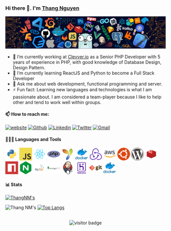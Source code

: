 ### Hi there 👋. I'm [Thang Nguyen](https://github.com/thangnm93)
![](/header.png)
- 🔭 I’m currently working at [Clevver.io](https://www.clevver.io/) as a Senior PHP Developer with 5 years of experience in PHP, with good knowledge of Database Design, Design Pattern.
- 🌱 I’m currently learning ReactJS and Python to become a Full Stack Developer
- 💬 Ask me about web development, functional programming and server.
- ⚡ Fun fact: Learning new languages and technologies is what I am passionate about. I am considered a team-player because I like to help other and tend to work well within groups.


#### 📫 How to reach me:
[![website](https://img.shields.io/badge/Website-46a2f1.svg?&style=flat-square&logo=Google-Chrome&logoColor=white&link=https://thangnm.info/)](https://thangnm.info/)
[![Github](https://img.shields.io/badge/-Github-000?style=flat&logo=Github&logoColor=white)](https://github.com/thangnm93)
[![Linkedin](https://img.shields.io/badge/-LinkedIn-blue?style=flat&logo=Linkedin&logoColor=white)](https://www.linkedin.com/in/thang-nguyen-minh/)
[![Twitter](https://img.shields.io/badge/-Twitter-blue?style=flat&labelColor=blue&logo=twitter&logoColor=white)](https://twitter.com/thangnm93)
[![Gmail](https://img.shields.io/badge/-Gmail-c14438?style=flat&logo=Gmail&logoColor=white)](mailto:minhthang0403@gmail.com)

#### 👨🏻‍💻 Languages and Tools <br />
<code><img height="40" src="https://raw.githubusercontent.com/github/explore/master/topics/python/python.png"></code>
<code><img height="40" src="https://raw.githubusercontent.com/github/explore/master/topics/javascript/javascript.png"></code>
<code><img height="40" src="https://raw.githubusercontent.com/github/explore/master/topics/react/react.png"></code>
<code><img height="40" src="https://raw.githubusercontent.com/github/explore/master/topics/php/php.png"></code>
<code><img height="40" src="https://raw.githubusercontent.com/github/explore/master/topics/yii/yii.png"></code>
<code><img height="40" src="https://raw.githubusercontent.com/github/explore/master/topics/docker/docker.png"></code>
<code><img height="40" src="https://raw.githubusercontent.com/github/explore/master/topics/redux/redux.png"></code>
<code><img height="40" src="https://raw.githubusercontent.com/github/explore/master/topics/aws/aws.png"></code>
<code><img height="40" src="https://raw.githubusercontent.com/github/explore/master/topics/ubuntu/ubuntu.png"></code>
<code><img height="40" src="https://raw.githubusercontent.com/github/explore/master/topics/wordpress/wordpress.png"></code>
<code><img height="40" src="https://raw.githubusercontent.com/github/explore/master/topics/redis/redis.png"></code>
<code><img height="40" src="https://raw.githubusercontent.com/github/explore/master/topics/npm/npm.png"></code>
<code><img height="40" src="https://raw.githubusercontent.com/github/explore/master/topics/nginx/nginx.png"></code>
<code><img height="40" src="https://raw.githubusercontent.com/github/explore/master/topics/mysql/mysql.png"></code>
<code><img height="40" src="https://raw.githubusercontent.com/github/explore/master/topics/mongodb/mongodb.png"></code>
<code><img height="40" src="https://raw.githubusercontent.com/github/explore/master/topics/jenkins/jenkins.png"></code>
<code><img height="40" src="https://raw.githubusercontent.com/github/explore/master/topics/heroku/heroku.png"></code>
<code><img height="40" src="https://raw.githubusercontent.com/github/explore/master/topics/git/git.png"></code>
<code><img height="40" src="https://raw.githubusercontent.com/github/explore/master/topics/docker/docker.png"></code>

#### 📊 Stats
[![ThangNM's](https://github-readme-stackoverflow.vercel.app/?userID=6075942&layout=compact)](https://stackoverflow.com/users/6075942/thangnm)

![Thang NM's](https://github-readme-stats.vercel.app/api?username=thangnm93&include_all_commits=true&hide=contribs&show_icons=true&icon_color=CE1D2D&hide_title=true&hide_border=true)
[![Top Langs](https://github-readme-stats.vercel.app/api/top-langs/?username=thangnm93&layout=compact&hide_title=true&hide_border=true)](https://github.com/thangnm93/github-readme-stats)
<br/>
<br/>
<p align="center"><img src="https://visitor-badge.glitch.me/badge?page_id=thangnm93.thangnm93" alt="visitor badge" /> </p>
